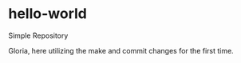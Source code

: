 # hello-world
Simple Repository

Gloria, here utilizing the make and commit changes for the first time.
